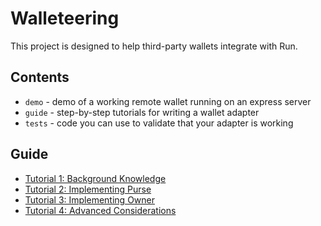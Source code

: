 # Walleteering

This project is designed to help third-party wallets integrate with Run.

## Contents

- `demo` - demo of a working remote wallet running on an express server
- `guide` - step-by-step tutorials for writing a wallet adapter
- `tests` - code you can use to validate that your adapter is working

## Guide

- [Tutorial 1: Background Knowledge](guide/01-background.md)
- [Tutorial 2: Implementing Purse](guide/02-purse.md)
- [Tutorial 3: Implementing Owner](guide/03-owner.md)
- [Tutorial 4: Advanced Considerations](guide/04-advanced.md)